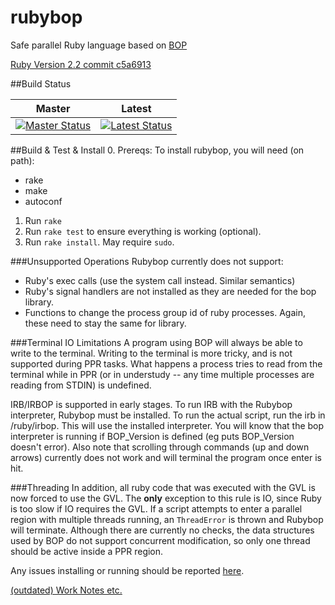# rubybop
Safe parallel Ruby language based on [BOP](http://roclocality.org/2015/05/17/rubybop-introduction/)

[Ruby Version 2.2 commit c5a6913](https://github.com/ruby/ruby/tree/c5a691323201ace5f5299b6914c8e1709918c521)

##Build Status

Master  | Latest
------------- | -------------
[![Master Status](https://travis-ci.org/bop-langs/rubybop.svg?branch=master)](https://travis-ci.org/dcompiler/rubybop)  | [![Latest Status](https://travis-ci.org/bop-langs/rubybop.svg)](https://travis-ci.org/dcompiler/rubybop)


##Build & Test & Install
0. Prereqs: To install rubybop, you will need (on path):
  * rake
  * make
  * autoconf
1. Run `rake`
2. Run `rake test` to ensure everything is working (optional).
3. Run `rake install`. May require `sudo`.

###Unsupported Operations
Rubybop currently does not support:
- Ruby's exec calls (use the system call instead. Similar semantics)
- Ruby's signal handlers are not installed as they are needed for the bop library.
- Functions to change the process group id of ruby processes. Again, these need to stay the same for library.

###Terminal IO Limitations
A program using BOP will always be able to write to the terminal. Writing to the terminal is more tricky, and is not supported during PPR tasks. What happens a process tries to read from the terminal while in PPR (or in understudy -- any time multiple processes are reading from STDIN) is undefined.

IRB/IRBOP is supported in early stages. To run IRB with the Rubybop interpreter, Rubybop must be installed. To run the actual script, run the irb in <repo>/ruby/irbop. This will use the installed interpreter. You will know that the bop interpreter is running if BOP_Version is defined (eg puts BOP_Version doesn't error). Also note that scrolling through commands (up and down arrows) currently does not work and will terminal the program once enter is hit.


###Threading
In addition, all ruby code that was executed with the GVL is now forced to use the GVL. The __only__ exception to this rule is IO, since Ruby is too slow if IO requires the GVL. If a script attempts to enter a parallel region with multiple threads running, an `ThreadError` is thrown and Rubybop will terminate. Although there are currently no checks, the data structures used by BOP do not support concurrent modification, so only one thread should be active inside a PPR region.



Any issues installing or running should be reported [here](https://github.com/dcompiler/rubybop/issues).

[(outdated) Work Notes etc.](https://docs.google.com/document/d/1qkXeVAgK56vHWjxyXntOxC4MxRF4oelftWkvHx1V8eM/edit?usp=sharing)
